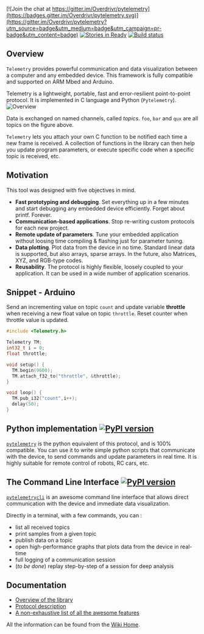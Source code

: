 [![Join the chat at  https://gitter.im/Overdrivr/pytelemetry](https://badges.gitter.im/Overdrivr/pytelemetry.svg)](https://gitter.im/Overdrivr/pytelemetry?utm_source=badge&utm_medium=badge&utm_campaign=pr-badge&utm_content=badge)
[![Stories in Ready](https://badge.waffle.io/Overdrivr/pytelemetrycli.svg?label=ready&title=Ready)](http://waffle.io/Overdrivr/pytelemetrycli)
[![Build status](https://ci.appveyor.com/api/projects/status/bglm8olo8kp8x1wr?svg=true)](https://ci.appveyor.com/project/Overdrivr/telemetry)

## Overview
`Telemetry` provides powerful communication and data visualization between a computer and any embedded device. This framework is fully compatible and supported on ARM Mbed and Arduino.

Telemetry is a lightweight, portable, fast and error-resilient point-to-point protocol. It is implemented in C language and Python (`Pytelemetry`).
![Overview](https://raw.githubusercontent.com/Overdrivr/Telemetry/master/pubsub_overview.png)

Data is exchanged on named channels, called *topics*. `foo`, `bar` and `qux` are all topics on the figure above.

`Telemetry` lets you attach your own C function to be notified each time a new frame is received. A collection of functions in the library can then help you update program parameters, or execute specific code when a specific topic is received, etc.

## Motivation

This tool was designed with five objectives in mind.

* **Fast prototyping and debugging**. Set everything up in a few minutes and start debugging any embedded device efficiently. Forget about printf. Forever.
* **Communication-based applications**. Stop re-writing custom protocols for each new project.
* **Remote update of parameters**. Tune your embedded application without loosing time compiling & flashing just for parameter tuning.
* **Data plotting**. Plot data from the device in no time. Standard linear data is supported, but also arrays, sparse arrays. In the future, also Matrices, XYZ, and RGB-type codes.
* **Reusability**. The protocol is highly flexible, loosely coupled to your application. It can be used in a wide number of application scenarios.

## Snippet - Arduino
Send an incrementing value on topic `count` and update variable **throttle** when receiving a new float value on topic `throttle`. Reset counter when throttle value is updated.

```c
#include <Telemetry.h>

Telemetry TM;
int32_t i = 0;
float throttle;

void setup() {
  TM.begin(9600);
  TM.attach_f32_to("throttle", &throttle);
}

void loop() {
  TM.pub_i32("count",i++);
  delay(50);
}
```

## Python implementation [![PyPI version](https://badge.fury.io/py/pytelemetry.svg)](https://badge.fury.io/py/pytelemetry)

[`pytelemetry`](https://github.com/Overdrivr/pytelemetry) is the python equivalent of this protocol, and is 100% compatible.
You can use it to write simple python scripts that communicate with the device, to send commands and update parameters in real time.
It is highly suitable for remote control of robots, RC cars, etc.  

## The Command Line Interface [![PyPI version](https://badge.fury.io/py/pytelemetrycli.svg)](https://badge.fury.io/py/pytelemetrycli)

[`pytelemetrycli`](https://github.com/Overdrivr/pytelemetrycli) is an awesome command line interface that allows direct communication with the device and immediate data visualization.

Directly in a terminal, with a few commands, you can :
* list all received topics
* print samples from a given topic
* publish data on a topic
* open high-performance graphs that plots data from the device in real-time
* full logging of a communication session
* (*to be done*) replay step-by-step of a session for deep analysis

## Documentation

* [Overview of the library](https://github.com/Overdrivr/Telemetry/wiki/Overview)
* [Protocol description](https://github.com/Overdrivr/Telemetry/wiki/Protocol-description)
* [A non-exhaustive list of all the awesome features](https://github.com/Overdrivr/Telemetry/wiki/Awesome-features-overview)

All the information can be found from the [Wiki Home](https://github.com/Overdrivr/Telemetry/wiki).
